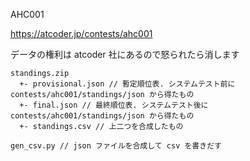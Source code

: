 AHC001

https://atcoder.jp/contests/ahc001

データの権利は atcoder 社にあるので怒られたら消します

```
standings.zip
  +- provisional.json // 暫定順位表. システムテスト前に contests/ahc001/standings/json から得たもの
  +- final.json // 最終順位表. システムテスト後に contests/ahc001/standings/json から得たもの
  +- standings.csv // 上二つを合成したもの

gen_csv.py // json ファイルを合成して csv を書きだす
```
